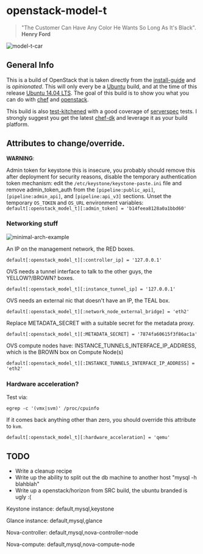 # openstack-model-t

> "The Customer Can Have Any Color He Wants So Long As It's Black".
**Henry Ford**

![model-t-car](https://upload.wikimedia.org/wikipedia/commons/thumb/9/92/1919_Ford_Model_T_Highboy_Coupe.jpg/280px-1919_Ford_Model_T_Highboy_Coupe.jpg)

## General Info

This is a build of OpenStack that is taken directly from the [install-guide](http://docs.openstack.org/kilo/install-guide/install/apt/content/ch_preface.html) and is *opinionated*. This will only every be a [Ubuntu](https://wiki.ubuntu.com/ServerTeam/CloudArchive) build, and at the time of this release [Ubuntu 14.04 LTS](http://releases.ubuntu.com/14.04/). The goal of this build is to show you what you can do with [chef](http://chef.io) and [openstack](http://openstack.org).

This build is also [test-kitchened](http://kitchen.ci) with a good coverage of [serverspec](http://serverspec.org/) tests. I strongly suggest you get the latest [chef-dk](https://downloads.chef.io/chef-dk/) and leverage it as your build platform.

## Attributes to change/override.

**WARNING**:

Admin token for keystone this is insecure, you probably should remove this after deployment for security reasons, disable the temporary authentication token mechanism: edit the `/etc/keystone/keystone-paste.ini` file and remove admin_token_auth from the `[pipeline:public_api]`, `[pipeline:admin_api]`, and `[pipeline:api_v3]` sections. Unset the temporary `OS_TOKEN` and `OS_URL` environment variables: `default[:openstack_model_t][:admin_token] = 'b14feea8128a0a1bbd60'`

### Networking stuff

![minimal-arch-example](http://docs.openstack.org/kilo/install-guide/install/apt/content/figures/1/a/common/figures/installguidearch-neutron-networks.png)

An IP on the management network, the RED boxes.

`default[:openstack_model_t][:controller_ip] = '127.0.0.1'`

OVS needs a tunnel interface to talk to the other guys, the YELLOW?/BROWN? boxes.

`default[:openstack_model_t][:instance_tunnel_ip] = '127.0.0.1'`

OVS needs an external nic that doesn't have an IP, the TEAL box.

`default[:openstack_model_t][:network_node_external_bridge] = 'eth2'`

Replace METADATA_SECRET with a suitable secret for the metadata proxy.

`default[:openstack_model_t][:METADATA_SECRET] = '7874fa60615f3f86ac1a'`

OVS compute nodes have: INSTANCE_TUNNELS_INTERFACE_IP_ADDRESS, which is the BROWN box on Compute Node(s)

`default[:openstack_model_t][:INSTANCE_TUNNELS_INTERFACE_IP_ADDRESS] = 'eth2'`


### Hardware acceleration?

Test via:

`egrep -c '(vmx|svm)' /proc/cpuinfo`

If it comes back anything other than zero, you should override this attribute to `kvm`.

`default[:openstack_model_t][:hardware_acceleration] = 'qemu'`


## TODO
- Write a cleanup recipe
- Write up the ability to split out the db machine to another host "mysql -h blahblah"
- Write up a openstack/horizon from SRC build, the ubuntu branded is ugly :(


Keystone instance:
default,mysql,keystone

Glance instance:
default,mysql,glance

Nova-controller:
default,mysql,nova-controller-node

Nova-compute:
default,mysql,nova-compute-node
